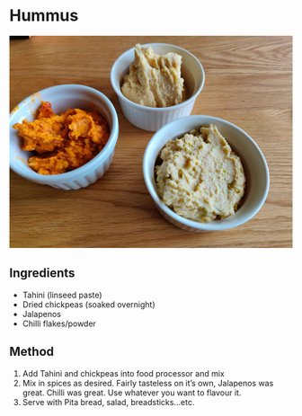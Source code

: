 # Hummus

![Hummus](hummus1.jpg)

## Ingredients
* Tahini (linseed paste)
* Dried chickpeas (soaked overnight)
* Jalapenos
* Chilli flakes/powder
  
## Method
1. Add Tahini and chickpeas into food processor and mix
2. Mix in spices as desired. Fairly tasteless on it’s own, Jalapenos was great. Chilli was great. Use whatever you want to flavour it.
3. Serve with Pita bread, salad, breadsticks...etc.
